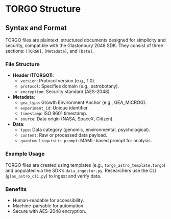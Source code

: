 # TORGO Structure
## Syntax and Format

TORGO files are plaintext, structured documents designed for simplicity and security, compatible with the Glastonbury 2048 SDK. They consist of three sections: `[TORGO]`, `[Metadata]`, and `[Data]`.

### File Structure
- **Header ([TORGO])**:
  - `version`: Protocol version (e.g., 1.0).
  - `protocol`: Specifies domain (e.g., astrobotany).
  - `encryption`: Security standard (AES-2048).
- **Metadata**:
  - `gea_type`: Growth Environment Anchor (e.g., GEA_MICROG).
  - `experiment_id`: Unique identifier.
  - `timestamp`: ISO 8601 timestamp.
  - `source`: Data origin (NASA, SpaceX, Citizen).
- **Data**:
  - `type`: Data category (genomic, environmental, psychological).
  - `content`: Raw or processed data payload.
  - `quantum_linguistic_prompt`: MAML-based prompt for analysis.

### Example Usage
TORGO files are created using templates (e.g., `torgo_astro_template.torgo`) and populated via the SDK’s `data_ingestor.py`. Researchers use the CLI (`glas_astro_cli.py`) to ingest and verify data.

### Benefits
- Human-readable for accessibility.
- Machine-parsable for automation.
- Secure with AES-2048 encryption.